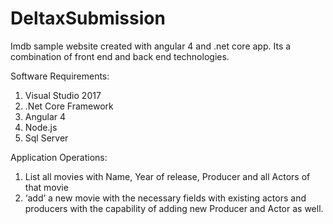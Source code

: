 # DeltaxSubmission
Imdb sample website created with angular 4 and .net core app.
Its a combination of front end and back end technologies.

Software Requirements:
1. Visual Studio 2017
2. .Net Core Framework
3. Angular 4
4. Node.js
5. Sql Server

Application Operations:
1. List all movies with Name, Year of release, Producer and all Actors of that movie
2. ‘add’ a new movie with the necessary fields with existing actors and producers with the capability of adding new Producer and Actor as well.



